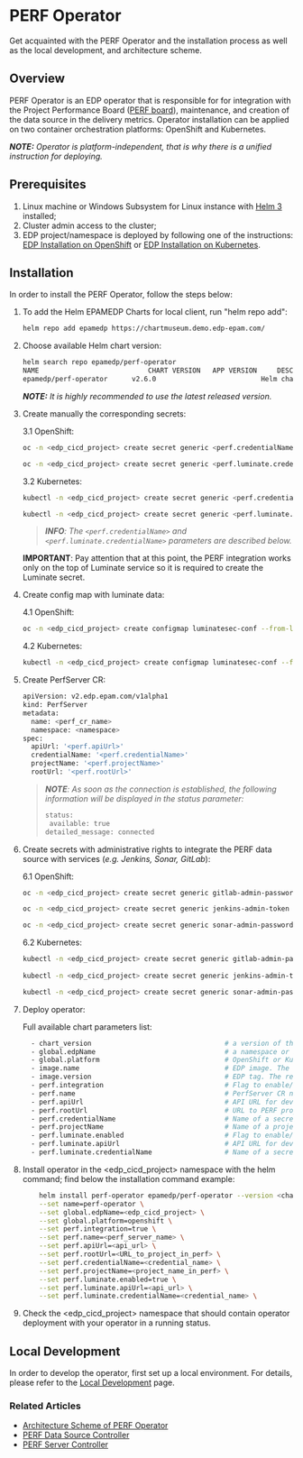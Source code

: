 # PERF Operator

Get acquainted with the PERF Operator and the installation process as well as the local development, 
and architecture scheme.

## Overview

PERF Operator is an EDP operator that is responsible for for integration with the Project Performance Board ([PERF board](https://kb.epam.com/display/EPMDMO/Project+Performance+Board)), 
maintenance, and creation of the data source in the delivery metrics. 
Operator installation can be applied on two container orchestration platforms: OpenShift and Kubernetes.

_**NOTE:** Operator is platform-independent, that is why there is a unified instruction for deploying._

## Prerequisites
1. Linux machine or Windows Subsystem for Linux instance with [Helm 3](https://helm.sh/docs/intro/install/) installed;
2. Cluster admin access to the cluster;
3. EDP project/namespace is deployed by following one of the instructions: [EDP Installation on OpenShift](https://github.com/epam/edp-install/blob/master/documentation/openshift_install_edp.md#edp-installation-on-openshift) or [EDP Installation on Kubernetes](https://github.com/epam/edp-install/blob/master/documentation/kubernetes_install_edp.md#edp-installation-on-kubernetes).

## Installation
In order to install the PERF Operator, follow the steps below:

1. To add the Helm EPAMEDP Charts for local client, run "helm repo add":
     ```bash
     helm repo add epamedp https://chartmuseum.demo.edp-epam.com/
     ```
2. Choose available Helm chart version:
     ```bash
     helm search repo epamedp/perf-operator
     NAME                           CHART VERSION   APP VERSION     DESCRIPTION
     epamedp/perf-operator      v2.6.0                          Helm chart for Golang application/service deplo...
     ```

    _**NOTE:** It is highly recommended to use the latest released version._

3. Create manually the corresponding secrets:  

    3.1 OpenShift:
    ```bash
    oc -n <edp_cicd_project> create secret generic <perf.credentialName> --from-literal=username=<username_to_perf> --from-literal=password=<password_to_perf>
   
    oc -n <edp_cicd_project> create secret generic <perf.luminate.credentialName> --from-literal=username=<username_to_luminate> --from-literal=password=<password_to_luminate>
    ```

    3.2 Kubernetes: 
    ```bash
    kubectl -n <edp_cicd_project> create secret generic <perf.credentialName> --from-literal=username=<username_to_perf> --from-literal=password=<password_to_perf>
   
    kubectl -n <edp_cicd_project> create secret generic <perf.luminate.credentialName> --from-literal=username=<username_to_luminate> --from-literal=password=<password_to_luminate>
    ```
    >_**INFO**: The `<perf.credentialName>` and `<perf.luminate.credentialName>` parameters are described below._
    
    **IMPORTANT**: Pay attention that at this point, the PERF integration works only on the top of Luminate service so it is required to create the Luminate secret.
    
4. Create config map with luminate data:

    4.1 OpenShift:
    ```bash
    oc -n <edp_cicd_project> create configmap luminatesec-conf --from-literal=apiUrl=<api_url_to_get_luminate_token> --from-literal=credentialName=<perf.luminate.credentialName>
    ```

    4.2 Kubernetes: 
    ```bash
    kubectl -n <edp_cicd_project> create configmap luminatesec-conf --from-literal=apiUrl=<api_url_to_get_luminate_token> --from-literal=credentialName=<perf.luminate.credentialName>
    ```
    
5. Create PerfServer CR:

    ```bash
    apiVersion: v2.edp.epam.com/v1alpha1
    kind: PerfServer
    metadata:
      name: <perf_cr_name>
      namespace: <namespace>
    spec:
      apiUrl: '<perf.apiUrl>'
      credentialName: '<perf.credentialName>'
      projectName: '<perf.projectName>'
      rootUrl: '<perf.rootUrl>'
    ```
    
    >_**NOTE**: As soon as the connection is established, the following information will be displayed in the status parameter:_
    >```bash
    >status:
    >  available: true
    >detailed_message: connected
    >```
    
6. Create secrets with administrative rights to integrate the PERF data source with services (_e.g. Jenkins, Sonar, GitLab_):

    6.1 OpenShift:
    ```bash
    oc -n <edp_cicd_project> create secret generic gitlab-admin-password --from-literal=username=<username_to_gitlab> --from-literal=password=<password_to_gitlab>
   
    oc -n <edp_cicd_project> create secret generic jenkins-admin-token --from-literal=username=<username_to_jenkins> --from-literal=password=<password_to_jenkins>
   
    oc -n <edp_cicd_project> create secret generic sonar-admin-password --from-literal=username=<username_to_sonar> --from-literal=password=<password_to_sonar>
    ```

    6.2 Kubernetes: 
    ```bash
    kubectl -n <edp_cicd_project> create secret generic gitlab-admin-password --from-literal=username=<username_to_gitlab> --from-literal=password=<password_to_gitlab>
       
    kubectl -n <edp_cicd_project> create secret generic jenkins-admin-token --from-literal=username=<username_to_jenkins> --from-literal=password=<password_to_jenkins>
   
    kubectl -n <edp_cicd_project> create secret generic sonar-admin-password --from-literal=username=<username_to_sonar> --from-literal=password=<password_to_sonar>
    ```

7. Deploy operator:
  
     Full available chart parameters list:
     
   ```bash
     - chart_version                                 # a version of the PERF operator Helm chart;
     - global.edpName                                # a namespace or a project name (in case of OpenShift);
     - global.platform                               # OpenShift or Kubernetes;
     - image.name                                    # EDP image. The released image can be found on [Dockerhub](https://hub.docker.com/r/epamedp/perf-operator);
     - image.version                                 # EDP tag. The released image can be found on [Dockerhub](https://hub.docker.com/r/epamedp/perf-operator/tags);
     - perf.integration                              # Flag to enable/disable PERF integration (e.g. true/false);
     - perf.name                                     # PerfServer CR name;
     - perf.apiUrl                                   # API URL for development;
     - perf.rootUrl                                  # URL to PERF project;
     - perf.credentialName                           # Name of a secret with credentials to the PERF server;
     - perf.projectName                              # Name of a project in PERF;
     - perf.luminate.enabled                         # Flag to enable/disable Luminate integration (e.g. true/false);
     - perf.luminate.apiUrl                          # API URL for development;
     - perf.luminate.credentialName                  # Name of a secret with Luminate credentials;
   ```
   
8. Install operator in the <edp_cicd_project> namespace with the helm command; find below the installation command example:
    ```bash
        helm install perf-operator epamedp/perf-operator --version <chart_version> --namespace <edp_cicd_project> \
        --set name=perf-operator \
        --set global.edpName=<edp_cicd_project> \
        --set global.platform=openshift \
        --set perf.integration=true \
        --set perf.name=<perf_server_name> \
        --set perf.apiUrl=<api_url> \
        --set perf.rootUrl=<URL_to_project_in_perf> \
        --set perf.credentialName=<credential_name> \
        --set perf.projectName=<project_name_in_perf> \
        --set perf.luminate.enabled=true \
        --set perf.luminate.apiUrl=<api_url> \
        --set perf.luminate.credentialName=<credential_name> \
    ```
9. Check the <edp_cicd_project> namespace that should contain operator deployment with your operator in a running status.

## Local Development

In order to develop the operator, first set up a local environment. For details, please refer to the [Local Development](documentation/local_development.md) page.

### Related Articles

* [Architecture Scheme of PERF Operator](documentation/arch.md)
* [PERF Data Source Controller](documentation/perf_data_source_controller.md)
* [PERF Server Controller](documentation/perf_server_controller.md)